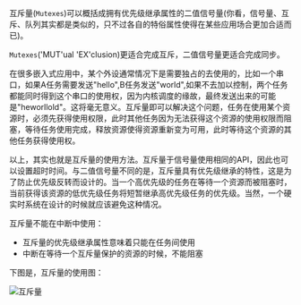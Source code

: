 互斥量(`Mutexes`)可以概括成拥有优先级继承属性的二值信号量(你看，信号量、互斥、队列其实都是类似的，只不过各自的特俗属性使得在某些应用场合更加合适而已)。

`Mutexes`('MUT'ual 'EX'clusion)更适合完成互斥，二值信号量更适合完成同步。

在很多嵌入式应用中，某个外设通常情况下是需要独占的去使用的，比如一个串口，如果A任务需要发送"hello",B任务发送"world",如果不去加以控制，两个任务都能同时得到这个串口的使用权，因为内核调度的缘故，最终发送出来的可能是"heworllold"。这将毫无意义。互斥量即可以解决这个问题，任务在使用某个资源时，必须先获得使用权限，此时其他任务因为无法获得这个资源的使用权限而阻塞，等待任务使用完成，释放资源使得资源重新变为可用，此时等待这个资源的其他任务获得使用权。

以上，其实也就是互斥量的使用方法。互斥量于信号量使用相同的API，因此也可以设置超时时间。与二值信号量不同的是，互斥量具有优先级继承的特性，这是为了防止优先级反转而设计的。当一个高优先级的任务在等待一个资源而被阻塞时，当前获得该资源的低优先级任务将短暂继承高优先级任务的优先级。当然，一个硬实时系统在设计的时候就应该避免这种情况。

互斥量不能在中断中使用：

- 互斥量的优先级继承属性意味着只能在任务间使用
- 中断在等待一个互斥量保护的资源的时候，不能阻塞

下图是，互斥量的使用图：

![互斥量](http://www.freertos.org/mutexes.gif)
